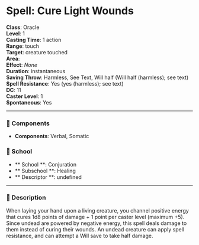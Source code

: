 
# Spell: Cure Light Wounds
**Class**: Oracle  
**Level**: 1  
**Casting Time**: 1 action  
**Range**: touch  
**Target**: creature touched  
**Area**:   
**Effect**: _None_  
**Duration**: instantaneous  
**Saving Throw**: Harmless, See Text, Will half (Will half (harmless); see text)  
**Spell Resistance**: Yes (yes (harmless); see text)  
**DC**: 11  
**Caster Level**: 1  
**Spontaneous**: Yes

---

### 🔮 Components
- **Components**: Verbal, Somatic

### 🏫 School
- ** School **: Conjuration
- ** Subschool **: Healing
- ** Descriptor **: undefined
---

### 📜 Description
When laying your hand upon a living creature, you channel positive energy that cures 1d8 points of damage + 1 point per caster level (maximum +5). Since undead are powered by negative energy, this spell deals damage to them instead of curing their wounds. An undead creature can apply spell resistance, and can attempt a Will save to take half damage.
